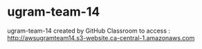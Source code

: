 # ugram-team-14
ugram-team-14 created by GitHub Classroom
to access :  http://awsugramteam14.s3-website.ca-central-1.amazonaws.com
